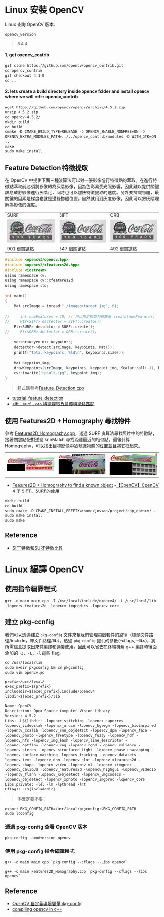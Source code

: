 
# Linux 安裝 OpenCV
Linux 查詢 OpenCV 版本:

```sh
opencv_version
```
> 3.4.4


#### 1. get opencv_contrib
```
git clone https://github.com/opencv/opencv_contrib.git
cd opencv_contrib
git checkout 4.1.0
cd ..
```

#### 2. lets create a build directory inside opencv folder and install opencv where we will refer opencv_contrib
```
wget https://github.com/opencv/opencv/archive/4.5.2.zip
unzip 4.5.2.zip
cd opencv-4.5.2/
mkdir build
cd build
cmake -D CMAKE_BUILD_TYPE=RELEASE -D OPENCV_ENABLE_NONFREE=ON -D OPENCV_EXTRA_MODULES_PATH=../../opencv_contrib/modules -D WITH_GTK=ON ..
make
sudo make install
```


## Feature Detection 特徵提取
在 OpenCV 中提供下面三種演算法可以對一張影像進行特徵點的萃取。在進行特徵點萃取前必須將影像轉為灰階影像，因為色彩易受光照影響，因此難以提供關鍵訊息故將影像進行灰階化，同時也可以加快特徵提取的速度。另外要辨識物體，最關鍵的因素是梯度也就是邊緣物體位置。自然就用到灰度影像，因此可以把灰階理解為影像的強度。

<table>
    <tbody>
        <tr>
            <td>SURF</td>
            <td>SIFT</td>
            <td>ORB</td>
        </tr>
        <tr>
            <td>
                <img src="./screenshot/demo1-surf-901.jpg" width="300px">
            </td>
            <td>
               <img src="./screenshot/demo1-sift-547.jpg" width="300px">
            </td>
            <td>
                <img src="./screenshot/demo1-orb-492.jpg" width="300px">
            </td>
        </tr>
        <tr>
            <td>901 個關鍵點</td>
            <td>547 個關鍵點</td>
            <td>492 個關鍵點</td>
        </tr>
    </tbody>
</table>

```c
#include <opencv2/opencv.hpp>
#include <opencv2/xfeatures2d.hpp>
#include <iostream>
using namespace cv;
using namespace cv::xfeatures2d;
using namespace std;

int main()
{
    Mat srcImage = imread("./images/target.jpg", 0);

//     int numFeatures = 20; // 可以指定擷取特徵數量 create(numFeatures)
//     Ptr<SIFT> dectector = SIFT::create();
    Ptr<SURF> dectector = SURF::create();
//     Ptr<ORB> dectector = ORB::create();

    vector<KeyPoint> keypoints;
    dectector->detect(srcImage, keypoints, Mat());
    printf("Total keypoints: %ld\n", keypoints.size());

    Mat keypoint_img;
    drawKeypoints(srcImage, keypoints, keypoint_img, Scalar::all(-1), DrawMatchesFlags::DEFAULT);
    cv::imwrite("result.jpg", keypoint_img);
}
```
 
> 程式碼參考[Feature_Detection.cpp](./Feature_Detection.cpp)

- [tutorial_feature_detection](https://docs.opencv.org/4.5.2/d7/d66/tutorial_feature_detection.html)
- [sift、surf、orb 特徵提取及最優特徵點匹配](https://blog.csdn.net/Bruce_0712/article/details/115067629)

## 使用 Features2D + Homography 尋找物件
參考 [Features2D_Homography.cpp](./Features2D_Homography.cpp)，透過 SURF 演算法尋找照片中的特徵點，接著關鍵點配對透過 knnMatch 尋找距離最近的相似點。最後計算 Homography，可以找出目標影像中欲辨識物體的位置並且將它框起來。

<table>
    <tbody>
        <tr>
            <td>
                <img src="./screenshot/demo2-1.jpg" width="300px">
            </td>
            <td>
               <img src="./screenshot/demo2-2.jpg" width="300px">
            </td>
            <td>
                <img src="./screenshot/demo2-3.jpg" width="300px">
            </td>
        </tr>
    </tbody>
</table>



- [Features2D + Homography to find a known object](https://docs.opencv.org/4.5.2/d7/dff/tutorial_feature_homography.html)
-[【OpenCV】OpenCV 4 下 SIFT、SURF的使用](https://blog.csdn.net/Gordon_Wei/article/details/88920411)



```
mkdir build
cd build
sudo cmake -D CMAKE_INSTALL_PREFIX=/home/jovyan/project/cpp_opencv/ ..
sudo make install
sudo make
```

## Reference
- [SIFT特徵和SURF特徵比較](https://www.yisu.com/zixun/588386.html)



# Linux 編譯 OpenCV
## 使用指令編譯程式

```
g++ -o main main.cpp -I /usr/local/include/opencv4/ -L /usr/local/lib  -lopencv_features2d -lopencv_imgcodecs -lopencv_core
```


## 建立 pkg-config
我們可以透過建立 `pkg-config` 文件來幫我們管理每個套件的路徑（標頭文件路徑/include，庫文件路徑/lib）。透過 `pkg-config` 提供的參數(–cflags, –libs)，將所需信息提取出來供編譯和連接使用。因此可以省去在終端機用 g++ 編譯時後面添加的 `-I`、`-L`、`-l` 這些 flag。

```
cd /usr/local/lib
sudo mkdir pkgconfig && cd pkgconfig
sudo vim opencv.pc
```

```
prefix=/usr/local/
exec_prefix=${prefix}
includedir=${exec_prefix}/include/opencv4
libdir=${exec_prefix}/lib

Name: OpenCV
Description: Open Source Computer Vision Library
Version: 4.5.2
Libs: -L${libdir} -lopencv_stitching -lopencv_superres -lopencv_videostab -lopencv_aruco -lopencv_bgsegm -lopencv_bioinspired -lopencv_ccalib -lopencv_dnn_objdetect -lopencv_dpm -lopencv_face -lopencv_photo -lopencv_freetype -lopencv_fuzzy -lopencv_hdf -lopencv_hfs -lopencv_img_hash -lopencv_line_descriptor -lopencv_optflow -lopencv_reg -lopencv_rgbd -lopencv_saliency -lopencv_stereo -lopencv_structured_light -lopencv_phase_unwrapping -lopencv_surface_matching -lopencv_tracking -lopencv_datasets -lopencv_text -lopencv_dnn -lopencv_plot -lopencv_xfeatures2d -lopencv_shape -lopencv_video -lopencv_ml -lopencv_ximgproc -lopencv_calib3d -lopencv_features2d -lopencv_highgui -lopencv_videoio -lopencv_flann -lopencv_xobjdetect -lopencv_imgcodecs -lopencv_objdetect -lopencv_xphoto -lopencv_imgproc -lopencv_core
Libs.private: -ldl -lm -lpthread -lrt
Cflags: -I${includedir}
```

> 不確定要不要：
```
export PKG_CONFIG_PATH=/usr/local/pkgconfig:$PKG_CONFIG_PATH
sudo ldconfig
```

### 透過 pkg-config 查看 OpenCV 版本

```
pkg-config --modversion opencv
```

### 使用 pkg-config 指令編譯程式

```
g++ -o main main.cpp `pkg-config --cflags --libs opencv`
```

```
g++ -o main Features2D_Homography.cpp `pkg-config --cflags --libs opencv`
```

## Reference
- [OpenCV 自定義環境變量pkg-config](https://www.cnblogs.com/dinghongkai/p/11287688.html)
- [compiling opencv in c++](https://stackoverflow.com/questions/9094941/compiling-opencv-in-c)